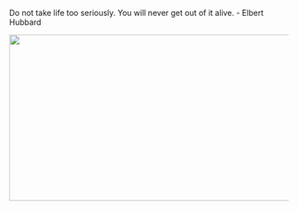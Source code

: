 <div>
  <div>
    <p>
      Do not take life too seriously. You will never get out of it alive. - Elbert Hubbard
    </p>
  </div>
  <div align="center">
    <img
      src="https://media.giphy.com/media/dWesBcTLavkZuG35MI/giphy.gif"
      width="600"
      height="300"
    />
  </div>
  </div>
